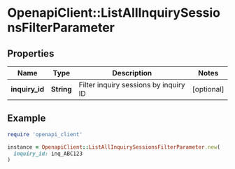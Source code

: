 # OpenapiClient::ListAllInquirySessionsFilterParameter

## Properties

| Name | Type | Description | Notes |
| ---- | ---- | ----------- | ----- |
| **inquiry_id** | **String** | Filter inquiry sessions by inquiry ID | [optional] |

## Example

```ruby
require 'openapi_client'

instance = OpenapiClient::ListAllInquirySessionsFilterParameter.new(
  inquiry_id: inq_ABC123
)
```

